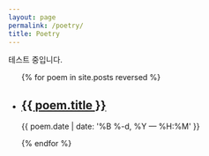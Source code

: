 ```yaml
---
layout: page
permalink: /poetry/
title: Poetry
---
```


<!-- /layouts/page.html 파일의 {{content}} 내부에 삽입 -->

테스트 중입니다.
<ul class="post-list">
<!-- {% for poem in site.poetry reversed %} -->
{% for poem in site.posts reversed %}
  <li>
    <h2><a class="poem-title" href="{{ poem.url | prepend: site.baseurl }}">{{ poem.title }}</a></h2>
    <p class="post-meta">{{ poem.date | date: '%B %-d, %Y — %H:%M' }}</p>
  </li>
{% endfor %}
</ul>